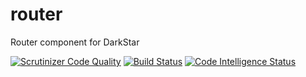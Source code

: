 # router
Router component for DarkStar

[![Scrutinizer Code Quality](https://scrutinizer-ci.com/g/elevenone/router/badges/quality-score.png?b=main)](https://scrutinizer-ci.com/g/elevenone/router/?branch=main)
[![Build Status](https://scrutinizer-ci.com/g/elevenone/router/badges/build.png?b=main)](https://scrutinizer-ci.com/g/elevenone/router/build-status/main)
[![Code Intelligence Status](https://scrutinizer-ci.com/g/elevenone/router/badges/code-intelligence.svg?b=main)](https://scrutinizer-ci.com/code-intelligence)